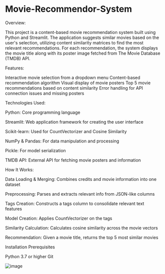 # Movie-Recommendor-System

Overview:

This project is a content-based movie recommendation system built using Python and Streamlit. The application suggests similar movies based on the user's selection, utilizing content similarity matrices to find the most relevant recommendations. For each recommendation, the system displays the movie title along with its poster image fetched from The Movie Database (TMDB) API.

Features:

Interactive movie selection from a dropdown menu
Content-based recommendation algorithm
Visual display of movie posters
Top 5 movie recommendations based on content similarity
Error handling for API connection issues and missing posters

Technologies Used:

Python: Core programming language

Streamlit: Web application framework for creating the user interface

Scikit-learn: Used for CountVectorizer and Cosine Similarity

NumPy & Pandas: For data manipulation and processing

Pickle: For model serialization

TMDB API: External API for fetching movie posters and information

How It Works:

Data Loading & Merging: Combines credits and movie information into one dataset

Preprocessing: Parses and extracts relevant info from JSON-like columns

Tags Creation: Constructs a tags column to consolidate relevant text features

Model Creation: Applies CountVectorizer on the tags

Similarity Calculation: Calculates cosine similarity across the movie vectors

Recommendation: Given a movie title, returns the top 5 most similar movies

Installation
Prerequisites

Python 3.7 or higher
Git

![image](https://github.com/user-attachments/assets/2d24778c-1b00-404f-8b2f-bd34cbcc6a62)
